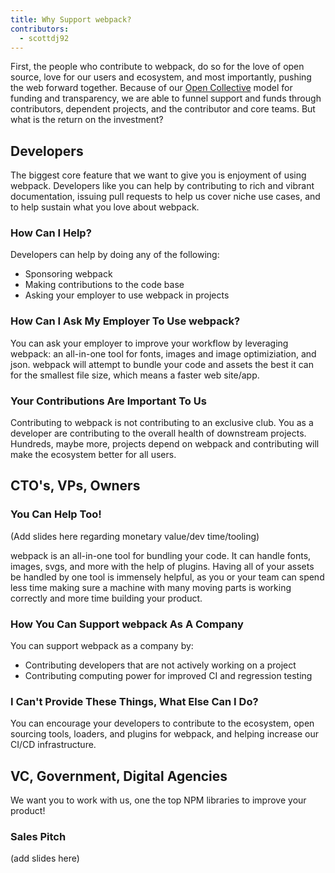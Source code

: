 ```yaml
---
title: Why Support webpack?
contributors:
  - scottdj92
---
```


First, the people who contribute to webpack, do so for the love of open source, love for our users and ecosystem, and most importantly, pushing the web forward together. Because of our [Open Collective](http://opencollective.com/webpack) model for funding and transparency, we are able to funnel support and funds through contributors, dependent projects, and the contributor and core teams. But what is the return on the investment?

## Developers
The biggest core feature that we want to give you is enjoyment of using webpack. Developers like you can help by contributing to rich and vibrant documentation, issuing pull requests to help us cover niche use cases, and to help sustain what you love about webpack.

### How Can I Help?
Developers can help by doing any of the following:
*   Sponsoring webpack
*   Making contributions to the code base
*   Asking your employer to use webpack in projects

### How Can I Ask My Employer To Use webpack?

You can ask your employer to improve your workflow by leveraging webpack: an all-in-one tool for fonts, images and image optimiziation, and json. webpack will attempt to bundle your code and assets the best it can for the smallest file size, which means a faster web site/app.

### Your Contributions Are Important To Us
Contributing to webpack is not contributing to an exclusive club. You as a developer are contributing to the overall health of downstream projects. Hundreds, maybe more, projects depend on webpack and contributing will make the ecosystem better for all users.

## CTO's, VPs, Owners

### You Can Help Too!
(Add slides here regarding monetary value/dev time/tooling)

webpack is an all-in-one tool for bundling your code. It can handle fonts, images, svgs, and more with the help of plugins. Having all of your assets be handled by one tool is immensely helpful, as you or your team can spend less time making sure a machine with many moving parts is working correctly and more time building your product.

### How You Can Support webpack As A Company
You can support webpack as a company by:
*   Contributing developers that are not actively working on a project
*   Contributing computing power for improved CI and regression testing

### I Can't Provide These Things, What Else Can I Do?
You can encourage your developers to contribute to the ecosystem, open sourcing tools, loaders, and plugins for webpack, and helping increase our CI/CD infrastructure.

## VC, Government, Digital Agencies
We want you to work with us, one the top NPM libraries to improve your product!

### Sales Pitch
(add slides here)
